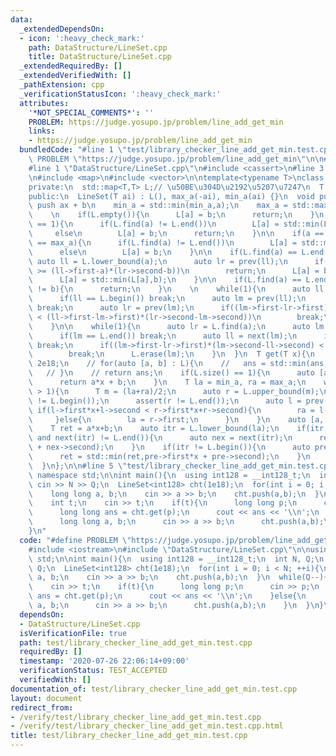 ```yaml
---
data:
  _extendedDependsOn:
  - icon: ':heavy_check_mark:'
    path: DataStructure/LineSet.cpp
    title: DataStructure/LineSet.cpp
  _extendedRequiredBy: []
  _extendedVerifiedWith: []
  _pathExtension: cpp
  _verificationStatusIcon: ':heavy_check_mark:'
  attributes:
    '*NOT_SPECIAL_COMMENTS*': ''
    PROBLEM: https://judge.yosupo.jp/problem/line_add_get_min
    links:
    - https://judge.yosupo.jp/problem/line_add_get_min
  bundledCode: "#line 1 \"test/library_checker_line_add_get_min.test.cpp\"\n#define\
    \ PROBLEM \"https://judge.yosupo.jp/problem/line_add_get_min\"\n\n#include <iostream>\n\
    #line 1 \"DataStructure/LineSet.cpp\"\n#include <cassert>\n#line 3 \"DataStructure/LineSet.cpp\"\
    \n#include <map>\n#include <vector>\n\ntemplate<typename T>\nclass LineSet {\n\
    private:\n  std::map<T,T> L;// \u50BE\u304D\u2192\u5207\u7247\n  T max_a, min_a;\n\
    public:\n  LineSet(T ai) : L(), max_a(-ai), min_a(ai) {}\n  void push(T a, T b){//\
    \ push ax + b\n    min_a = std::min(min_a,a);\n    max_a = std::max(max_a,a);\n\
    \    \n    if(L.empty()){\n      L[a] = b;\n      return;\n    }\n    \n    if(L.size()\
    \ == 1){\n      if(L.find(a) != L.end())\n        L[a] = std::min(L[a],b);\n \
    \     else\n        L[a] = b;\n      return;\n    }\n\n    if(a == min_a or a\
    \ == max_a){\n      if(L.find(a) != L.end())\n        L[a] = std::min(L[a],b);\n\
    \      else\n        L[a] = b;\n    }\n\n    if(L.find(a) == L.end()){\n     \
    \ auto ll = L.lower_bound(a);\n      auto lr = prev(ll);\n      if((a-lr->first)*(b-ll->second)\
    \ >= (ll->first-a)*(lr->second-b))\n        return;\n      L[a] = b;\n    }else{\n\
    \      L[a] = std::min(L[a],b);\n    }\n\n    if(L.find(a) == L.end() or L[a]\
    \ != b){\n      return;\n    }\n    \n    while(1){\n      auto ll = L.find(a);\n\
    \      if(ll == L.begin()) break;\n      auto lm = prev(ll);\n      if(lm == L.begin())\
    \ break;\n      auto lr = prev(lm);\n      if((lm->first-lr->first)*(lm->second-ll->second)\
    \ < (ll->first-lm->first)*(lr->second-lm->second))\n        break;\n      L.erase(lm);\n\
    \    }\n\n    while(1){\n      auto lr = L.find(a);\n      auto lm = next(lr);\n\
    \      if(lm == L.end()) break;\n      auto ll = next(lm);\n      if(ll == L.end())\
    \ break;\n      if((lm->first-lr->first)*(lm->second-ll->second) < (ll->first-lm->first)*(lr->second-lm->second))\n\
    \        break;\n      L.erase(lm);\n    }\n  }\n  T get(T x){\n    // T ans =\
    \ 2e18;\n    // for(auto [a, b] : L){\n    //   ans = std::min(ans,a*x+b);\n \
    \   // }\n    // return ans;\n    if(L.size() == 1){\n      auto [a, b] = *L.begin();\n\
    \      return a*x + b;\n    }\n    T la = min_a, ra = max_a;\n    while(ra-la\
    \ > 1){\n      T m = (la+ra)/2;\n      auto r = L.upper_bound(m);\n      assert(r\
    \ != L.begin());\n      assert(r != L.end());\n      auto l = prev(r);\n     \
    \ if(l->first*x+l->second < r->first*x+r->second){\n        ra = l->first;\n \
    \     }else{\n        la = r->first;\n      }\n    }\n    auto [a, b] = *L.lower_bound(la);\n\
    \    T ret = a*x+b;\n    auto itr = L.lower_bound(la);\n    if(itr != L.end()\
    \ and next(itr) != L.end()){\n      auto nex = next(itr);\n      ret = std::min(ret,nex->first*x\
    \ + nex->second);\n    }\n    if(itr != L.begin()){\n      auto pre = prev(itr);\n\
    \      ret = std::min(ret,pre->first*x + pre->second);\n    }\n    return ret;\n\
    \  }\n};\n\n#line 5 \"test/library_checker_line_add_get_min.test.cpp\"\n\nusing\
    \ namespace std;\n\nint main(){\n  using int128 = __int128_t;\n  int N, Q;\n \
    \ cin >> N >> Q;\n  LineSet<int128> cht(1e18);\n  for(int i = 0; i < N; ++i){\n\
    \    long long a, b;\n    cin >> a >> b;\n    cht.push(a,b);\n  }\n  while(Q--){\n\
    \    int t;\n    cin >> t;\n    if(t){\n      long long p;\n      cin >> p;\n\
    \      long long ans = cht.get(p);\n      cout << ans << '\\n';\n    }else{\n\
    \      long long a, b;\n      cin >> a >> b;\n      cht.push(a,b);\n    }\n  }\n\
    }\n"
  code: "#define PROBLEM \"https://judge.yosupo.jp/problem/line_add_get_min\"\n\n\
    #include <iostream>\n#include \"DataStructure/LineSet.cpp\"\n\nusing namespace\
    \ std;\n\nint main(){\n  using int128 = __int128_t;\n  int N, Q;\n  cin >> N >>\
    \ Q;\n  LineSet<int128> cht(1e18);\n  for(int i = 0; i < N; ++i){\n    long long\
    \ a, b;\n    cin >> a >> b;\n    cht.push(a,b);\n  }\n  while(Q--){\n    int t;\n\
    \    cin >> t;\n    if(t){\n      long long p;\n      cin >> p;\n      long long\
    \ ans = cht.get(p);\n      cout << ans << '\\n';\n    }else{\n      long long\
    \ a, b;\n      cin >> a >> b;\n      cht.push(a,b);\n    }\n  }\n}\n"
  dependsOn:
  - DataStructure/LineSet.cpp
  isVerificationFile: true
  path: test/library_checker_line_add_get_min.test.cpp
  requiredBy: []
  timestamp: '2020-07-26 22:06:14+09:00'
  verificationStatus: TEST_ACCEPTED
  verifiedWith: []
documentation_of: test/library_checker_line_add_get_min.test.cpp
layout: document
redirect_from:
- /verify/test/library_checker_line_add_get_min.test.cpp
- /verify/test/library_checker_line_add_get_min.test.cpp.html
title: test/library_checker_line_add_get_min.test.cpp
---
```


